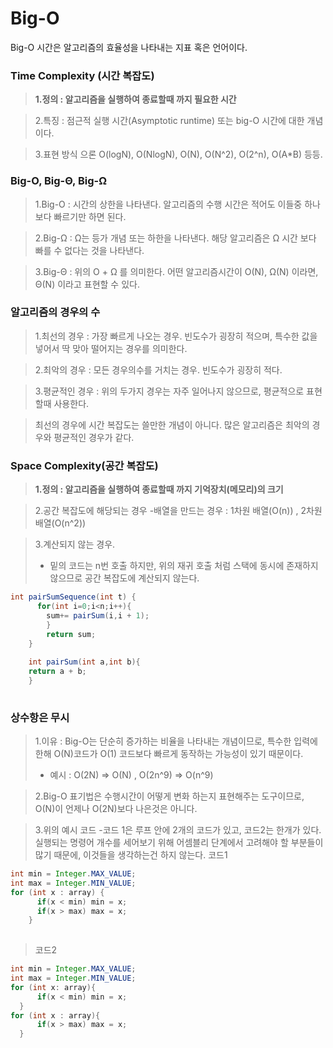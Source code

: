 # **Big-O**
Big-O 시간은 알고리즘의 효율성을 나타내는 지표 혹은 언어이다.


### **Time Complexity (시간 복잡도)**
> **1.정의 : 알고리즘을 실행하여 종료할때 까지 필요한 시간**  

> 2.특징 : 점근적 실행 시간(Asymptotic runtime) 또는 big-O 시간에 대한 개념이다.  

> 3.표현 방식 으론 O(logN), O(NlogN), O(N), O(N^2), O(2^n), O(A*B) 등등.  


### **Big-O, Big-Θ, Big-Ω**  
> 1.Big-O : 시간의 상한을 나타낸다. 알고리즘의 수행 시간은 적어도 이들중 하나보다 빠르기만 하면 된다.  

> 2.Big-Ω : Ω는 등가 개념 또는 하한을 나타낸다. 해당 알고리즘은 Ω 시간 보다 빠를 수 없다는 것을 나타낸다.  

> 3.Big-Θ : 위의 O + Ω 를 의미한다. 어떤 알고리즘시간이 O(N), Ω(N) 이라면, Θ(N) 이라고 표현할 수 있다.  



### **알고리즘의 경우의 수**  
> 1.최선의 경우 : 가장 빠르게 나오는 경우. 빈도수가 굉장히 적으며, 특수한 값을 넣어서 딱 맞아 떨어지는 경우를 의미한다.   

> 2.최악의 경우 : 모든 경우의수를 거치는 경우. 빈도수가 굉장히 적다.  

> 3.평균적인 경우 : 위의 두가지 경우는 자주 일어나지 않으므로, 평균적으로 표현할때 사용한다.  

> 최선의 경우에 시간 복잡도는 쓸만한 개념이 아니다. 많은 알고리즘은 최악의 경우와 평균적인 경우가 같다.


### **Space Complexity(공간 복잡도)**  
> **1.정의 : 알고리즘을 실행하여 종료할때 까지 기억장치(메모리)의 크기**    

> 2.공간 복잡도에 해당되는 경우 
>   -배열을 만드는 경우 : 1차원 배열(O(n)) , 2차원 배열(O(n^2)) 

> 3.계산되지 않는 경우.  
>  - 밑의 코드는 n번 호출 하지만, 위의 재귀 호출 처럼 스택에 동시에 존재하지 않으므로 공간 복잡도에 계산되지 않는다.
```java  
int pairSumSequence(int t) {  
      for(int i=0;i<n;i++){  
        sum+= pairSum(i,i + 1);  
        }  
        return sum;     
    }  
      
    int pairSum(int a,int b){  
    return a + b;  
    }  
    
```


### **상수항은 무시**  

> 1.이유 : Big-O는 단순히 증가하는 비율을 나타내는 개념이므로, 특수한 입력에 한해 O(N)코드가 O(1) 코드보다 빠르게 동작하는 가능성이 있기 때문이다.  
>   - 예시 : O(2N) => O(N) , O(2n^9) => O(n^9)  

> 2.Big-O 표기법은 수행시간이 어떻게 변화 하는지 표현해주는 도구이므로, O(N)이 언제나 O(2N)보다 나은것은 아니다.  

> 3.위의 예시 코드
>   -코드 1은 루프 안에 2개의 코드가 있고, 코드2는 한개가 있다. 실행되는 명령어 개수를 세어보기 위해 어셈블리 단계에서 고려해야 할 부분들이 많기 때문에, 이것들을 생각하는건 하지 않는다.
>   코드1
```java  
int min = Integer.MAX_VALUE;
int max = Integer.MIN_VALUE;
for (int x : array) {
      if(x < min) min = x;
      if(x > max) max = x;
    }
    
```
>   코드2
```java  
int min = Integer.MAX_VALUE;
int max = Integer.MIN_VALUE;
for (int x: array){
      if(x < min) min = x;
  }
for (int x : array){
      if(x > max) max = x;
  }
    
```

